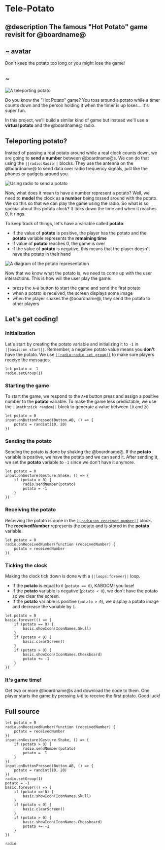 # Tele-Potato

## @description The famous "Hot Potato" game revisit for @boardname@

## ~ avatar

Don't keep the potato too long or you might lose the game!

## ~

![A teleporting potato](/docs/static/mb/projects/tele-potato.png)

Do you know the "Hot Potato" game? You toss around a potato while a timer counts down
and the person holding it when the timer is up loses... It's super fun.

In this project, we'll build a similar kind of game but instead we'll use a **virtual potato** and the @boardname@ radio.

## Teleporting potato?

Instead of passing a real potato around while a real clock counts down, we are going to **send a number** between @boardname@s. We can do that using the ``||radio:Radio||`` blocks. They use the antenna on the @boardname@ to send data over radio frequency signals, just like the phones or gadgets around you.

![Using radio to send a potato](/docs/static/mb/projects/tele-potato/radio-potato.jpg)

Now, what does it mean to have a number represent a potato? Well, we need to **model** the clock as **a number** being tossed around with the potato. We do this so that we can play the game using the radio. So what is so special about this potato clock? It ticks down the time and when it reaches 0, it rings.

To keep track of things, let's have a variable called **potato**:

* If the value of **potato** is positive, the player has the potato and the **potato** variable represents the **remaining time**
* if value of **potato** reaches 0, the game is over
* if the value of **potato** is negative, this means that the player doesn't have the potato in their hand

![A diagram of the potato representation](/docs/static/mb/projects/tele-potato/model.jpg)

Now that we know what the potato is, we need to come up with the user interactions. This is how will the user play the game:

* press the ``A+B`` button to start the game and send the first potato
* when a potato is received, the screen displays some image
* when the player shakes the @boardname@, they send the potato to other players

## Let's get coding!

### Initialization

Let's start by creating the potato variable and initializing it to `-1` in ``||basic:on start||``. Remember, a negative potato value means you **don't** have the potato. We use [``||radio:radio set group||``](/reference/radio/set-group) to make sure players receive the messages.

```blocks
let potato = -1
radio.setGroup(1)
```

### Starting the game

To start the game, we respond to the ``A+B`` button press and assign a positive number to the **potato** variable.
To make the game less predictable, we use the ``||math:pick random||`` block to generate a value between `10` and `20`.

```blocks
let potato = 0
input.onButtonPressed(Button.AB, () => {
    potato = randint(10, 20)
})
```

### Sending the potato

Sending the potato is done by shaking the @boardname@. If the **potato** variable is positive,
we have the potato and we can send it. After sending it, we set the **potato** variable to `-1` since we don't have it anymore.

```blocks
let potato = 0
input.onGesture(Gesture.Shake, () => {
    if (potato > 0) {
        radio.sendNumber(potato)
        potato = -1
    }
})
```

### Receiving the potato

Receiving the potato is done in the [``||radio:on received number||``](/reference/radio/on-received-number) block.
The **receivedNumber** represents the potato and is stored in the **potato** variable.

```blocks
let potato = 0
radio.onReceivedNumber(function (receivedNumber) {
    potato = receivedNumber
})
```

### Ticking the clock

Making the clock tick down is done with a ``||loops:forever||`` loop.

* If the **potato** is equal to `0` (``potato == 0``), KABOOM! you lose!
* If the **potato** variable is negative (``potato < 0``), we don't have the potato so we clear the screen.
* If the **potato** variable is positive (``potato > 0``), we display a potato image and decrease the variable by `1`.

```blocks
let potato = 0
basic.forever(() => {
    if (potato == 0) {
        basic.showIcon(IconNames.Skull)
    }
    if (potato < 0) {
        basic.clearScreen()
    }
    if (potato > 0) {
        basic.showIcon(IconNames.Chessboard)
        potato += -1
    }
})
```

### It's game time!

Get two or more @boardname@s and download the code to them. One player starts the game by pressing ``A+B`` to receive the first potato. Good luck!

## Full source

```blocks
let potato = 0
radio.onReceivedNumber(function (receivedNumber) {
    potato = receivedNumber
})
input.onGesture(Gesture.Shake, () => {
    if (potato > 0) {
        radio.sendNumber(potato)
        potato = -1
    }
})
input.onButtonPressed(Button.AB, () => {
    potato = randint(10, 20)
})
radio.setGroup(1)
potato = -1
basic.forever(() => {
    if (potato == 0) {
        basic.showIcon(IconNames.Skull)
    }
    if (potato < 0) {
        basic.clearScreen()
    }
    if (potato > 0) {
        basic.showIcon(IconNames.Chessboard)
        potato += -1
    }
})
```

```package
radio
```
